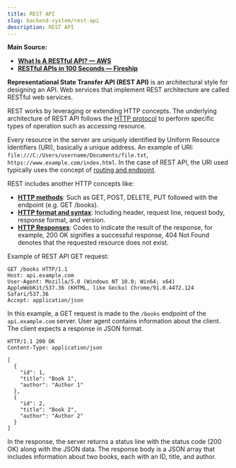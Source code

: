 ```yaml
---
title: REST API
slug: backend-system/rest-api
description: REST API
---
```


**Main Source:**

- **[What Is A RESTful API? — AWS](https://aws.amazon.com/what-is/restful-api/)**
- **[RESTful APIs in 100 Seconds — Fireship](https://youtu.be/-MTSQjw5DrM?si=mGOKWYNFT7H6yl_m)**

**Representational State Transfer API (REST API)** is an architectural style for designing an API.
Web services that implement REST architecture are called RESTful web services.

REST works by leveraging or extending HTTP concepts. The underlying architecture of REST API follows the [HTTP protocol](/computer-networking/http-https#http) to perform specific types of operation such as accessing resource.

Every resource in the server are uniquely identified by Uniform Resource Identifiers (URI), basically a unique address. An example of URI: `file:///C:/Users/username/Documents/file.txt`, `https://www.example.com/index.html`. In the case of REST API, the URI used typically uses the concept of [routing and endpoint](/backend-system/apis-server-logic#routing--endpoint).

REST includes another HTTP concepts like:

- **[HTTP methods](/computer-networking/http-https#http-request--method)**: Such as GET, POST, DELETE, PUT followed with the endpoint (e.g. GET /books).
- **[HTTP format and syntax](/computer-networking/http-https#http-format--syntax)**: Including header, request line, request body, response format, and version.
- **[HTTP Responses](/computer-networking/http-https#http-response)**: Codes to indicate the result of the response, for example, 200 OK signifies a successful response, 404 Not Found denotes that the requested resource does not exist.

Example of REST API GET request:

```
GET /books HTTP/1.1
Host: api.example.com
User-Agent: Mozilla/5.0 (Windows NT 10.0; Win64; x64) AppleWebKit/537.36 (KHTML, like Gecko) Chrome/91.0.4472.124 Safari/537.36
Accept: application/json
```

In this example, a GET request is made to the `/books` endpoint of the `api.example.com` server. User agent contains information about the client. The client expects a response in JSON format.

```
HTTP/1.1 200 OK
Content-Type: application/json

[
  {
    "id": 1,
    "title": "Book 1",
    "author": "Author 1"
  },
  {
    "id": 2,
    "title": "Book 2",
    "author": "Author 2"
  }
]
```

In the response, the server returns a status line with the status code (200 OK) along with the JSON data. The response body is a JSON array that includes information about two books, each with an ID, title, and author.